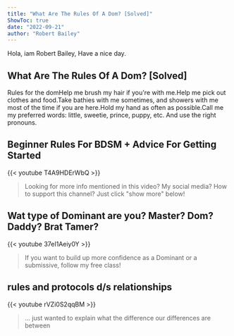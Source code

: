 ```yaml
---
title: "What Are The Rules Of A Dom? [Solved]"
ShowToc: true 
date: "2022-09-21"
author: "Robert Bailey" 
---
```


Hola, iam Robert Bailey, Have a nice day.
## What Are The Rules Of A Dom? [Solved]
Rules for the domHelp me brush my hair if you're with me.Help me pick out clothes and food.Take bathies with me sometimes, and showers with me most of the time if you are here.Hold my hand as often as possible.Call me my preferred words: little, sweetie, prince, puppy, etc. And use the right pronouns.

## Beginner Rules For BDSM + Advice For Getting Started
{{< youtube T4A9HDErWbQ >}}
>Looking for more info mentioned in this video? My social media? How to support this channel? Just click "show more" below!

## Wat type of Dominant are you? Master? Dom? Daddy? Brat Tamer?
{{< youtube 37eI1Aeiy0Y >}}
>If you want to build up more confidence as a Dominant or a submissive, follow my free class!

## rules and protocols d/s relationships
{{< youtube rVZi0S2qqBM >}}
>... just wanted to explain what the difference our differences are between 

